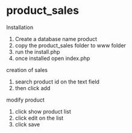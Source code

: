 # product_sales

Installation
  1. Create a database name product
  2. copy the product_sales folder to www folder
  3. run the install.php
  4. once installed open index.php

creation of sales
  1. search product id on the text field
  2. then click add

modify product
  1. click show product list
  2. click edit on the list
  3. click save
